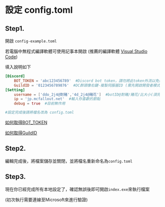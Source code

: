 # 設定 config.toml

## Step1.

開啟 `config-example.toml`

若電腦中無程式編譯軟體可使用記事本開啟 (推薦的編譯軟體 [Visual Studio Code](https://code.visualstudio.com/))

填入說明如下

```toml
[Discord]
    BOT_TOKEN = 'abc123456789'  #Discord bot token，請勿將此token外流以免遭到帳號盜用
    GuildID = '0123456789876'  #DC群頭像右鍵-複製伺服器ID (需先開啟開發者模式)
[Setting]
    username = ['ddo_2j4@對賭','4d_2j4@賭花']  #botID@對賭/賭花/比大小(須完全一致)，若只有一隻請填 ['botID@對賭'] 即可
    ip = 'jp.mcfallout.net'  #輸入你喜歡的節點
    debug = true  #目前無作用

#設定完成後請將檔名改為 config.toml
```

[如何取得BOT_TOKEN](Discord_Bot.md#設定-discord-bot)

[如何取得GuildID](Discord_Bot.md#step4-取得伺服器id)

## Step2.

編輯完成後，將檔案儲存並關閉，並將檔名重新命名為`config.toml`

## Step3.

現在你已經完成所有本地設定了，確認無誤後即可開啟`index.exe`來執行檔案

(初次執行需要連線至Microsoft來進行驗證)
